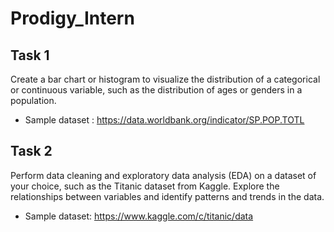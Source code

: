 # Prodigy_Intern
## Task 1 
Create a bar chart or histogram to visualize the distribution of a categorical or continuous variable, such as the distribution of ages or genders in a population.
- Sample dataset : https://data.worldbank.org/indicator/SP.POP.TOTL
## Task 2
Perform data cleaning and exploratory data analysis (EDA) on a dataset of your choice, such as the Titanic dataset from Kaggle. Explore the relationships between variables and identify patterns and trends in the data.
- Sample dataset: https://www.kaggle.com/c/titanic/data




